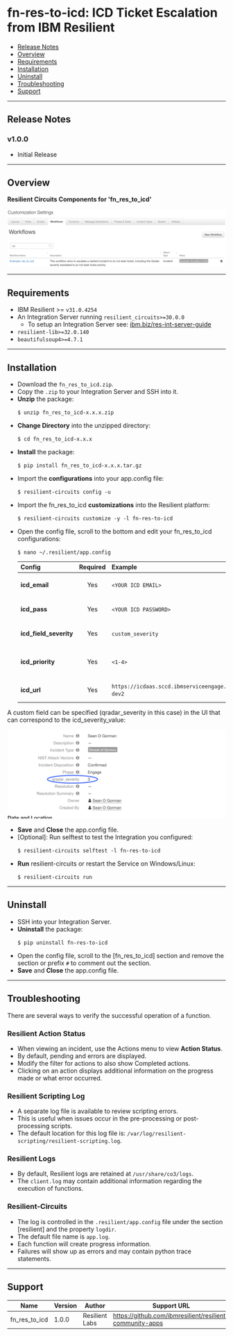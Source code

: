 # fn-res-to-icd: ICD Ticket Escalation from IBM Resilient

- [Release Notes](#release-notes)
- [Overview](#overview)
- [Requirements](#requirements)
- [Installation](#installation)
- [Uninstall](#uninstall)
- [Troubleshooting](#troubleshooting)
- [Support](#support)

---

## Release Notes
<!--
  Specify all changes in this release. Do not remove the release 
  notes of a previous release
-->
### v1.0.0
* Initial Release

---

## Overview

**Resilient Circuits Components for 'fn_res_to_icd'**

 ![screenshot: main](./doc/screenshots/main.png)

---

## Requirements

* IBM Resilient >= `v31.0.4254`
* An Integration Server running `resilient_circuits>=30.0.0`
  * To setup an Integration Server see: [ibm.biz/res-int-server-guide](https://ibm.biz/res-int-server-guide)
* `resilient-lib>=32.0.140`
* `beautifulsoup4>=4.7.1`

---

## Installation
* Download the `fn_res_to_icd.zip`.
* Copy the `.zip` to your Integration Server and SSH into it.
* **Unzip** the package:
  ```
  $ unzip fn_res_to_icd-x.x.x.zip
  ```
* **Change Directory** into the unzipped directory:
  ```
  $ cd fn_res_to_icd-x.x.x
  ```
* **Install** the package:
  ```
  $ pip install fn_res_to_icd-x.x.x.tar.gz
  ```
* Import the **configurations** into your app.config file:
  ```
  $ resilient-circuits config -u
  ```
* Import the fn_res_to_icd **customizations** into the Resilient platform:
  ```
  $ resilient-circuits customize -y -l fn-res-to-icd
  ```
* Open the config file, scroll to the bottom and edit your fn_res_to_icd configurations:
  ```
  $ nano ~/.resilient/app.config
  ```
  | Config | Required | Example | Description |
  | ------ | :------: | ------- | ----------- |
  | **icd_email** | Yes | `<YOUR ICD EMAIL>` | *email for ICD Platform* |
  | **icd_pass** | Yes | `<YOUR ICD PASSWORD>` | *password for ICD Platform* |
  | **icd_field_severity** | Yes | `custom_severity` | *custom UI severity value* |
  | **icd_priority** | Yes | `<1-4>` | *ICD Platform ticket priority* |
  | **icd_url** | Yes | `https://icdaas.sccd.ibmserviceengage.com/maximo_cbs-dev2` | *ICD Platform URL* |

A custom field can be specified (qradar_severity in this case) in the UI that can correspond to the icd_severity_value:

![screenshot](./doc/screenshots/4.png)

* **Save** and **Close** the app.config file.
* [Optional]: Run selftest to test the Integration you configured:
  ```
  $ resilient-circuits selftest -l fn-res-to-icd
  ```
* **Run** resilient-circuits or restart the Service on Windows/Linux:
  ```
  $ resilient-circuits run
  ```

---
## Uninstall
* SSH into your Integration Server.
* **Uninstall** the package:
  ```
  $ pip uninstall fn-res-to-icd
  ```
* Open the config file, scroll to the [fn_res_to_icd] section and remove the section or prefix `#` to comment out the section.
* **Save** and **Close** the app.config file.

---

## Troubleshooting
There are several ways to verify the successful operation of a function.

### Resilient Action Status
* When viewing an incident, use the Actions menu to view **Action Status**.
* By default, pending and errors are displayed.
* Modify the filter for actions to also show Completed actions.
* Clicking on an action displays additional information on the progress made or what error occurred.

### Resilient Scripting Log
* A separate log file is available to review scripting errors.
* This is useful when issues occur in the pre-processing or post-processing scripts.
* The default location for this log file is: `/var/log/resilient-scripting/resilient-scripting.log`.

### Resilient Logs
* By default, Resilient logs are retained at `/usr/share/co3/logs`.
* The `client.log` may contain additional information regarding the execution of functions.

### Resilient-Circuits
* The log is controlled in the `.resilient/app.config` file under the section [resilient] and the property `logdir`.
* The default file name is `app.log`.
* Each function will create progress information.
* Failures will show up as errors and may contain python trace statements.

---

## Support
| Name | Version | Author | Support URL |
| ---- | ------- | ------ | ----------- |
| fn_res_to_icd | 1.0.0 | Resilient Labs | https://github.com/ibmresilient/resilient-community-apps |